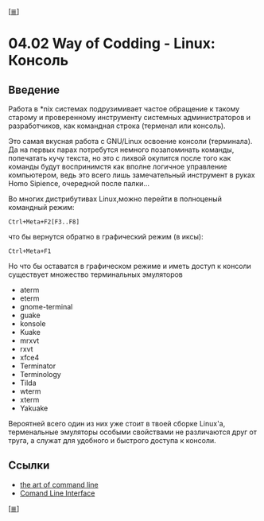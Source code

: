 <!--
File          : 04.02.md

Created       : Wed 05 Aug 2015 20:36:54
Last Modified : Mon 10 Aug 2015 00:29:24
Maintainer    : sharlatan
-->

\[[≣](../../README_ru.md#Содержание "Оглавление")\]
# 04.02 Way of Codding - Linux: Консоль #

## Введение ##
Работа в *nix системах подрузимивает частое обращение к такому старому и
проверенному инструменту системных администраторов и разработчиков, как
командная строка (терменал или консоль). 

Это самая вкусная работа с GNU/Linux  освоениe консоли (терминала). Да
на первых парах потребутся немного позапоминать команды, попечатать кучу
текста, но это с лихвой окупится после того как команды будут воспринимстя как
вполне логичное управление компьютером, ведь это всего лишь замечательный
инструмент в руках Homo Sipience, очередной после палки...


Во многих дистрибутивах Linux,можно перейти в полноценый командный режим:

    Ctrl+Meta+F2[F3..F8]

что бы вернутся обратно в графический режим (в иксы):

    Ctrl+Meta+F1

Но что бы оставатся в графическом режиме и иметь доступ к консоли существует
множество терминальных эмуляторов

*   aterm
*   eterm
*   gnome-terminal 
*   guake
*   konsole
*   Kuake
*   mrxvt
*   rxvt 
*   xfce4
*   Terminator 
*   Terminology
*   Tilda 
*   wterm
*   xterm 
*   Yakuake

Вероятней всего один из них уже стоит в твоей сборке Linux'a, терменальные
эмуляторы особыми свойствами не различаются друг от труга, а служат для удобного
и быстрого доступа к консоли.

## Ссылки ##
*   [the art of command line](https://github.com/jlevy/the-art-of-command-line)
*   [Comand Line Interface](https://en.wikipedia.org/wiki/Command-line_interface)


\[[≣](../../README_ru.md#Содержание "Оглавление")\]
